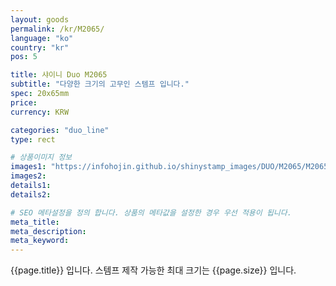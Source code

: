 ```yaml
---
layout: goods
permalink: /kr/M2065/
language: "ko"
country: "kr"
pos: 5

title: 샤이니 Duo M2065
subtitle: "다양한 크기의 고무인 스템프 입니다."
spec: 20x65mm
price:
currency: KRW

categories: "duo_line"
type: rect

# 상품이미지 정보
images1: "https://infohojin.github.io/shinystamp_images/DUO/M2065/M2065_1.jpg"
images2:
details1:
details2:    

# SEO 메타설정을 정의 합니다. 상품의 메타값을 설정한 경우 우선 적용이 됩니다.
meta_title: 
meta_description:
meta_keyword:
---
```


{{page.title}} 입니다. 스템프 제작 가능한 최대 크기는 {{page.size}} 입니다.